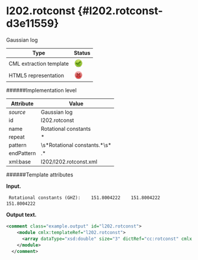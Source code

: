 # l202.rotconst {#l202.rotconst-d3e11559}

Gaussian log


| Type                                                                                                                                                | Status                                                                                                                                              |
|----|----|
| CML extraction template                                                                                                                             | ![](/imgs/Total.png)                                                                                                                                |
| HTML5 representation                                                                                                                                | ![](/imgs/None.png)                                                                                                                                 |

######Implementation level

| Attribute                                                                                                                                           | Value                                                                                                                                               |
|----|----|
| *source*                                                                                                                                            | Gaussian log                                                                                                                                        |
| id                                                                                                                                                  | l202.rotconst                                                                                                                                       |
| name                                                                                                                                                | Rotational constants                                                                                                                                |
| repeat                                                                                                                                              | \*                                                                                                                                                  |
| pattern                                                                                                                                             | \\s\*Rotational constants.\*\\s\*                                                                                                                   |
| endPattern                                                                                                                                          | .\*                                                                                                                                                 |
| xml:base                                                                                                                                            | l202/l202.rotconst.xml                                                                                                                              |

######Template attributes

**Input.**

     Rotational constants (GHZ):    151.8004222    151.8004222    151.8004222
      

**Output text.**

```xml
<comment class="example.output" id="l202.rotconst">
    <module cmlx:templateRef="l202.rotconst">
      <array dataType="xsd:double" size="3" dictRef="cc:rotconst" cmlx:templateRef="rotconst">151.8004222 151.8004222 151.8004222</array>
    </module>
  </comment>
```
